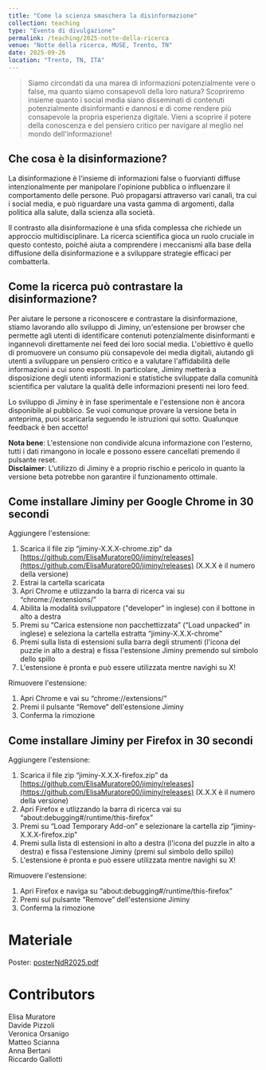 ```yaml
---
title: "Come la scienza smaschera la disinformazione"
collection: teaching
type: "Evento di divulgazione"
permalink: /teaching/2025-notte-della-ricerca
venue: "Notte della ricerca, MUSE, Trento, TN"
date: 2025-09-26
location: "Trento, TN, ITA"
---
```



> Siamo circondati da una marea di informazioni potenzialmente vere o false, ma quanto siamo consapevoli della loro natura? Scopriremo insieme quanto i social media siano disseminati di contenuti potenzialmente disinformanti e dannosi e di come rendere più consapevole la propria esperienza digitale. Vieni a scoprire il potere della conoscenza e del pensiero critico per navigare al meglio nel mondo dell'informazione!


Che cosa è la disinformazione?
------
La disinformazione è l'insieme di informazioni false o fuorvianti diffuse intenzionalmente per manipolare l'opinione pubblica o influenzare il comportamento delle persone. Può propagarsi attraverso vari canali, tra cui i social media, e può riguardare una vasta gamma di argomenti, dalla politica alla salute, dalla scienza alla società.

Il contrasto alla disinformazione è una sfida complessa che richiede un approccio multidisciplinare. La ricerca scientifica gioca un ruolo cruciale in questo contesto, poiché aiuta a comprendere i meccanismi alla base della diffusione della disinformazione e a sviluppare strategie efficaci per combatterla. 


Come la ricerca può contrastare la disinformazione?
------
Per aiutare le persone a riconoscere e contrastare la disinformazione, stiamo lavorando allo sviluppo di Jiminy, un'estensione per browser che permette agli utenti di identificare contenuti potenzialmente disinformanti e ingannevoli direttamente nei feed dei loro social media. L'obiettivo è quello di promuovere un consumo più consapevole dei media digitali, aiutando gli utenti a sviluppare un pensiero critico e a valutare l'affidabilità delle informazioni a cui sono esposti. In particolare, Jiminy metterà a disposizione degli utenti informazioni e statistiche sviluppate dalla comunità scientifica per valutare la qualità delle informazioni presenti nei loro feed.

Lo sviluppo di Jiminy è in fase sperimentale e l'estensione non è ancora disponibile al pubblico. Se vuoi comunque provare la versione beta in anteprima, puoi scaricarla seguendo le istruzioni qui sotto. Qualunque feedback è ben accetto!

**Nota bene**: L'estensione non condivide alcuna informazione con l'esterno, tutti i dati rimangono in locale e possono essere cancellati premendo il pulsante reset.  
**Disclaimer**: L'utilizzo di Jiminy è a proprio rischio e pericolo in quanto la versione beta potrebbe non garantire il funzionamento ottimale.

Come installare Jiminy per Google Chrome in 30 secondi
------

Aggiungere l'estensione:
1. Scarica il file zip “jiminy-X.X.X-chrome.zip” da [https://github.com/ElisaMuratore00/jiminy/releases](https://github.com/ElisaMuratore00/jiminy/releases) (X.X.X è il numero della versione)
2. Estrai la cartella scaricata
3. Apri Chrome e utlizzando la barra di ricerca vai su “chrome://extensions/”
4. Abilita la modalità sviluppatore ("developer" in inglese) con il bottone in alto a destra
5. Premi su “Carica estensione non pacchettizzata” (“Load unpacked” in inglese) e seleziona la cartella estratta “jiminy-X.X.X-chrome”
6. Premi sulla lista di estensioni sulla barra degli strumenti (l'icona del puzzle in alto a destra) e fissa l'estensione Jiminy premendo sul simbolo dello spillo
7. L'estensione è pronta e può essere utilizzata mentre navighi su X!

Rimuovere l'estensione:
1. Apri Chrome e vai su “chrome://extensions/” 
2. Premi il pulsante “Remove” dell'estensione Jiminy
3. Conferma la rimozione


Come installare Jiminy per Firefox in 30 secondi
------

Aggiungere l'estensione:
1. Scarica il file zip “jiminy-X.X.X-firefox.zip” da [https://github.com/ElisaMuratore00/jiminy/releases](https://github.com/ElisaMuratore00/jiminy/releases) (X.X.X è il numero della versione)
3. Apri Firefox e utlizzando la barra di ricerca vai su “about:debugging#/runtime/this-firefox”
5. Premi su “Load Temporary Add-on” e selezionare la cartella zip “jiminy-X.X.X-firefox.zip”
6. Premi sulla lista di estensioni in alto a destra (l'icona del puzzle in alto a destra) e fissa l'estensione Jiminy (premi sul simbolo dello spillo)
7. L'estensione è pronta e può essere utilizzata mentre navighi su X!

Rimuovere l'estensione:
1. Apri Firefox e naviga su “about:debugging#/runtime/this-firefox”
2. Premi sul pulsante “Remove” dell'estensione Jiminy
3. Conferma la rimozione


Materiale
======

Poster: [posterNdR2025.pdf](../files/posterNdR2025.pdf)  


Contributors
======
Elisa Muratore  
Davide Pizzoli  
Veronica Orsanigo  
Matteo Scianna  
Anna Bertani  
Riccardo Gallotti
